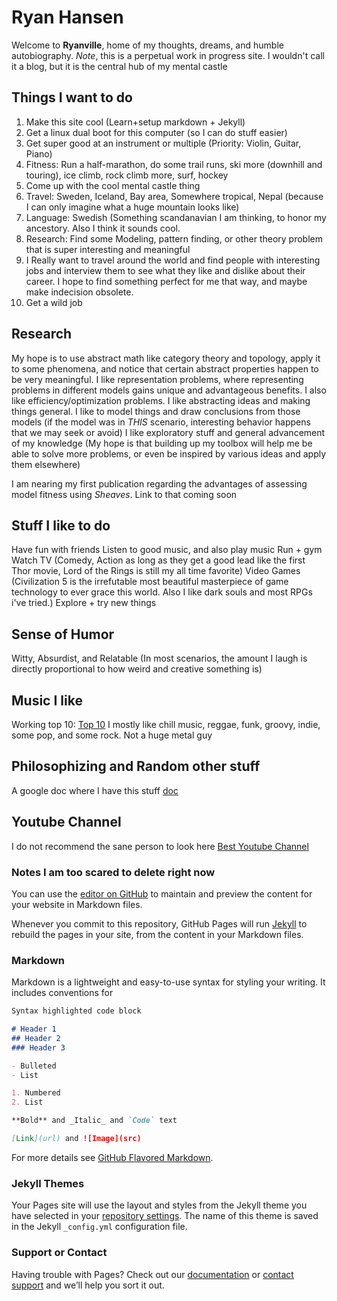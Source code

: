 # Ryan Hansen

Welcome to **Ryanville**, home of my thoughts, dreams, and humble autobiography.
_Note_, this is a perpetual work in progress site. I wouldn't call it a blog, but it is the central hub of my mental castle

## Things I want to do
1. Make this site cool (Learn+setup markdown + Jekyll)
2. Get a linux dual boot for this computer (so I can do stuff easier)
3. Get super good at an instrument or multiple (Priority: Violin, Guitar, Piano)
4. Fitness: Run a half-marathon, do some trail runs, ski more (downhill and touring), ice climb, rock climb more, surf, hockey
5. Come up with the cool mental castle thing
6. Travel: Sweden, Iceland, Bay area, Somewhere tropical, Nepal (because I can only imagine what a huge mountain looks like)
7. Language: Swedish (Something scandanavian I am thinking, to honor my ancestory. Also I think it sounds cool.
8. Research: Find some Modeling, pattern finding, or other theory problem that is super interesting and meaningful
9. I Really want to travel around the world and find people with interesting jobs and interview them to see what they like and dislike about their career. I hope to find something perfect for me that way, and maybe make indecision obsolete.
10. Get a wild job

## Research
My hope is to use abstract math like category theory and topology, apply it to some phenomena, and notice that certain abstract properties happen to be very meaningful. 
I like representation problems, where representing problems in different models gains unique and advantageous benefits. I also like efficiency/optimization problems. 
I like abstracting ideas and making things general.
I like to model things and draw conclusions from those models (if the model was in _THIS_ scenario, interesting behavior happens that we may seek or avoid)
I like exploratory stuff and general advancement of my knowledge (My hope is that building up my toolbox will help me be able to solve more problems, or even be inspired by various ideas and apply them elsewhere)

I am nearing my first publication regarding the advantages of assessing model fitness using _Sheaves_. Link to that coming soon

## Stuff I like to do
Have fun with friends
Listen to good music, and also play music
Run + gym
Watch TV (Comedy, Action as long as they get a good lead like the first Thor movie, Lord of the Rings is still my all time favorite)
Video Games (Civilization 5 is the irrefutable most beautiful masterpiece of game technology to ever grace this world. Also I like dark souls and most RPGs i've tried.)
Explore + try new things

## Sense of Humor
Witty, Absurdist, and Relatable (In most scenarios, the amount I laugh is directly proportional to how weird and creative something is)

## Music I like
Working top 10: [Top 10](https://www.youtube.com/playlist?list=PL-6hxOwG1xJlavPiv3NxLY5_K1CDRX2aA)
I mostly like chill music, reggae, funk, groovy, indie, some pop, and some rock. Not a huge metal guy

## Philosophizing and Random other stuff
A google doc where I have this stuff [doc](https://docs.google.com/document/d/e/2PACX-1vTsDKY4zTMTHi-7Ku6KE5wsMBQJ28zJXZJ4oOvG_5ZLxO3wl40lb3gkVgZdfwoCDV05iexHjVraGmn2/pub)
## Youtube Channel
I do not recommend the sane person to look here
[Best Youtube Channel](https://www.youtube.com/channel/UCv6qu4MZ11XC8TzNX-yr7sQ)




























### Notes I am too scared to delete right now
You can use the [editor on GitHub](https://github.com/ryanhansen2222/ryanhansen2222.github.io/edit/master/index.md) to maintain and preview the content for your website in Markdown files.

Whenever you commit to this repository, GitHub Pages will run [Jekyll](https://jekyllrb.com/) to rebuild the pages in your site, from the content in your Markdown files.

### Markdown

Markdown is a lightweight and easy-to-use syntax for styling your writing. It includes conventions for

```markdown
Syntax highlighted code block

# Header 1
## Header 2
### Header 3

- Bulleted
- List

1. Numbered
2. List

**Bold** and _Italic_ and `Code` text

[Link](url) and ![Image](src)
```

For more details see [GitHub Flavored Markdown](https://guides.github.com/features/mastering-markdown/).

### Jekyll Themes

Your Pages site will use the layout and styles from the Jekyll theme you have selected in your [repository settings](https://github.com/ryanhansen2222/ryanhansen2222.github.io/settings). The name of this theme is saved in the Jekyll `_config.yml` configuration file.

### Support or Contact

Having trouble with Pages? Check out our [documentation](https://help.github.com/categories/github-pages-basics/) or [contact support](https://github.com/contact) and we’ll help you sort it out.

